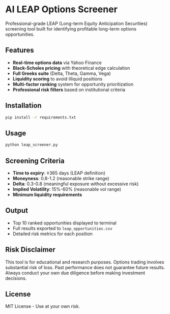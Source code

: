 # AI LEAP Options Screener

Professional-grade LEAP (Long-term Equity Anticipation Securities) screening tool built for identifying profitable long-term options opportunities.

## Features

- **Real-time options data** via Yahoo Finance
- **Black-Scholes pricing** with theoretical edge calculation
- **Full Greeks suite** (Delta, Theta, Gamma, Vega)
- **Liquidity scoring** to avoid illiquid positions
- **Multi-factor ranking** system for opportunity prioritization
- **Professional risk filters** based on institutional criteria

## Installation

```bash
pip install -r requirements.txt
```

## Usage

```bash
python leap_screener.py
```

## Screening Criteria

- **Time to expiry**: ≥365 days (LEAP definition)
- **Moneyness**: 0.8-1.2 (reasonable strike range)
- **Delta**: 0.3-0.8 (meaningful exposure without excessive risk)
- **Implied Volatility**: 15%-60% (reasonable vol range)
- **Minimum liquidity requirements**

## Output

- Top 10 ranked opportunities displayed to terminal
- Full results exported to `leap_opportunities.csv`
- Detailed risk metrics for each position

## Risk Disclaimer

This tool is for educational and research purposes. Options trading involves substantial risk of loss. Past performance does not guarantee future results. Always conduct your own due diligence before making investment decisions.

## License

MIT License - Use at your own risk.